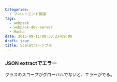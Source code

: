 ```yaml
---
Categories:
  - フロントエンド関連
Tags:
  - webpack
  - webpack-dev-server
  - Mocha
date: 2015-09-11T08:30:23+09:00
draft: true
title: Scalatraトラブル
---
```


### JSON extractでエラー

クラスのスコープがグローバルでないと、エラーがでる。
